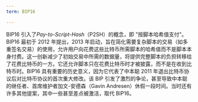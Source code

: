 ```yaml
---
term: BIP16

---
```

BIP16 引入了*Pay-to-Script-Hash*（P2SH）的概念，即 "按脚本哈希值支付"。BIP16 最初于 2012 年提出，2013 年启动，旨在简化需要复杂脚本的交易（如多重签名交易）的使用，允许用户向花费这些比特币所需脚本的哈希值而不是脚本本身付费。这一创新减少了初始交易中所需的数据量，将提供完整脚本的负担转移给了花费比特币的一方。它还允许脚本只在花费比特币时才被披露，而不是在收到比特币时。BIP16 具有重要的历史意义，因为它代表了中本聪 2011 年退出比特币协议后对比特币协议的首次重大修改。该 BIP 引发了激烈的争论，甚至导致中本聪的继任者、首席维护者加文-安德森（Gavin Andresen）休假一段时间。当时还有许多其他提案，其中一些甚至差点被激活，取代 BIP16。